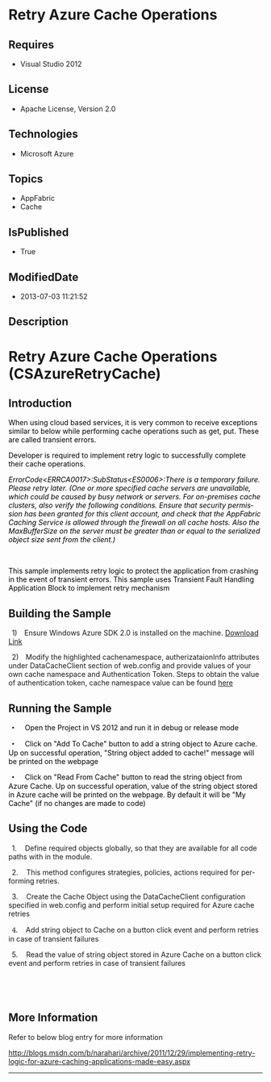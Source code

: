 # Retry Azure Cache Operations
## Requires
* Visual Studio 2012
## License
* Apache License, Version 2.0
## Technologies
* Microsoft Azure
## Topics
* AppFabric
* Cache
## IsPublished
* True
## ModifiedDate
* 2013-07-03 11:21:52
## Description

<h1><span lang="EN-US">Retry Azure Cache Operations (<span class="SpellE">CSAzureRetryCache</span>)</span></h1>
<h2><span lang="EN-US">Introduction</span></h2>
<p class="MsoNormal" style="margin-bottom:0cm; margin-bottom:.0001pt; line-height:normal; text-autospace:none">
<span lang="EN-US" style="color:black">When using cloud based services, it is very common to receive exceptions similar to below while performing cache operations such as get, put. These are called transient errors.<span style="">&nbsp;
</span></span></p>
<p class="MsoNormal" style="margin-bottom:0cm; margin-bottom:.0001pt; line-height:normal; text-autospace:none">
<span lang="EN-US" style="color:black">Developer is required to implement retry logic to successfully complete their cache operations.
</span></p>
<p class="MsoNormal" style="margin-bottom:0cm; margin-bottom:.0001pt; line-height:normal; text-autospace:none">
<span lang="EN-US" style="color:black"></span></p>
<p class="MsoNormal" style="margin-bottom:0cm; margin-bottom:.0001pt; line-height:normal; text-autospace:none">
<span class="SpellE"><i><span lang="EN-US" style="color:black">ErrorCode</span></i></span><i><span lang="EN-US" style="color:black">&lt;ERRCA0017&gt;<span class="GramE">:<span class="SpellE">SubStatus</span></span>&lt;ES0006&gt;:There is a temporary failure.
 Please retry later. (One or more specified cache servers are unavailable, which could be caused by busy network or servers. For on-premises cache clusters, also verify the following conditions. Ensure that security permission has been granted for this client
 account, and check that the <span class="SpellE">AppFabric</span> Caching Service is allowed through the firewall on all cache hosts. Also the
<span class="SpellE">MaxBufferSize</span> on the server must be greater than or equal to the serialized object size sent from the client.)
</span></i></p>
<p class="MsoNormal" style="margin-bottom:0cm; margin-bottom:.0001pt; line-height:normal; text-autospace:none">
<span lang="EN-US" style="color:black"><span style="">&nbsp;</span> </span></p>
<p class="MsoNormal" style="margin-bottom:0cm; margin-bottom:.0001pt; line-height:normal; text-autospace:none">
<span lang="EN-US" style="color:black">This sample implements retry logic to protect the application from crashing in the event of transient errors. This sample uses Transient Fault Handling Application Block to implement retry mechanism
</span></p>
<h2><span lang="EN-US">Building the Sample</span></h2>
<p class="MsoListParagraphCxSpFirst" style="text-indent:5.0pt"><span lang="EN-US" style=""><span style="">1)<span style="font:7.0pt &quot;Times New Roman&quot;">&nbsp;&nbsp;&nbsp;&nbsp;&nbsp;
</span></span></span><span lang="EN-US">Ensure Windows Azure SDK 2.0 is installed on the machine.
<a href="http://www.windowsazure.com/en-us/develop/downloads/">Download Link</a></span></p>
<p class="MsoListParagraphCxSpLast" style="text-indent:5.0pt"><span lang="EN-US" style=""><span style="">2)<span style="font:7.0pt &quot;Times New Roman&quot;">&nbsp;&nbsp;&nbsp;&nbsp;&nbsp;
</span></span></span><span lang="EN-US">Modify the highlighted <span class="SpellE">
cachenamespace</span>, <span class="SpellE">autherizataionInfo</span> attributes under
<span class="SpellE">DataCacheClient</span> section of <span class="SpellE">web.config</span> and provide values of your own cache namespace and Authentication Token. Steps to obtain the value of authentication token, cache namespace value can be found
<a href="http://msdn.microsoft.com/en-us/library/windowsazure/gg278346.aspx">here</a></span></p>
<h2><span lang="EN-US">Running the Sample</span></h2>
<p class="MsoListParagraphCxSpFirst" style="text-indent:5.0pt"><span lang="EN-US" style="font-family:Symbol; color:black"><span style="">&bull;<span style="font:7.0pt &quot;Times New Roman&quot;">&nbsp;&nbsp;&nbsp;&nbsp;&nbsp;&nbsp;&nbsp;&nbsp;
</span></span></span><span lang="EN-US" style="color:black">Open the Project in VS 2012 and run it in debug or release mode
</span></p>
<p class="MsoListParagraphCxSpMiddle" style="margin-bottom:0cm; margin-bottom:.0001pt; text-indent:5.0pt; line-height:normal; text-autospace:none">
<span lang="EN-US" style="font-family:Symbol; color:black"><span style="">&bull;<span style="font:7.0pt &quot;Times New Roman&quot;">&nbsp;&nbsp;&nbsp;&nbsp;&nbsp;&nbsp;&nbsp;&nbsp;
</span></span></span><span lang="EN-US" style="color:black">Click on &quot;Add <span class="GramE">
To</span> Cache&quot; button to add a string object to Azure cache. Up on successful operation, &quot;</span><span lang="EN-US" style="color:black">String object added to cache!</span><span lang="EN-US" style="color:black">&quot; message will be printed on
 the webpage</span><span lang="EN-US" style="color:black"> </span></p>
<p class="MsoListParagraphCxSpLast" style="margin-bottom:0cm; margin-bottom:.0001pt; text-indent:5.0pt; line-height:normal; text-autospace:none">
<span lang="EN-US" style="font-family:Symbol; color:black"><span style="">&bull;<span style="font:7.0pt &quot;Times New Roman&quot;">&nbsp;&nbsp;&nbsp;&nbsp;&nbsp;&nbsp;&nbsp;&nbsp;
</span></span></span><span lang="EN-US" style="color:black">Click on &quot;Read <span class="GramE">
From</span> Cache&quot; button to read the string object from Azure Cache. Up on successful operation, value of the string object stored in Azure cache will be printed on the webpage. By default it will be &quot;</span><span lang="EN-US" style="color:black">My
 Cache</span><span lang="EN-US" style="color:black">&quot; (if no changes are made to code)</span><span lang="EN-US" style="color:black">
</span></p>
<h2><span lang="EN-US">Using the Code</span></h2>
<p class="MsoListParagraph" style="text-indent:5.0pt"><span lang="EN-US" style=""><span style="">1.<span style="font:7.0pt &quot;Times New Roman&quot;">&nbsp;&nbsp;&nbsp;&nbsp;&nbsp;&nbsp;
</span></span></span><span lang="EN-US" style="">Define required objects globally, so that they are available for all code paths with in the module.
</span></p>
<p class="MsoListParagraph" style="text-indent:5.0pt"><span lang="EN-US" style=""><span style="">2.<span style="font:7.0pt &quot;Times New Roman&quot;">&nbsp;&nbsp;&nbsp;&nbsp;&nbsp;&nbsp;
</span></span></span><span lang="EN-US" style="">This method configures strategies, policies, actions required for performing retries.
</span></p>
<p class="MsoListParagraph" style="text-indent:5.0pt"><span lang="EN-US" style=""><span style="">3.<span style="font:7.0pt &quot;Times New Roman&quot;">&nbsp;&nbsp;&nbsp;&nbsp;&nbsp;&nbsp;
</span></span></span><span lang="EN-US" style="">Create the Cache Object using the
<span class="SpellE">DataCacheClient</span> configuration specified in <span class="SpellE">
web.config</span> and perform initial setup required for Azure cache retries </span>
</p>
<p class="MsoListParagraph" style="text-indent:5.0pt"><span lang="EN-US" style="font-family:&quot;Cambria&quot;,&quot;serif&quot;"><span style="">4.<span style="font:7.0pt &quot;Times New Roman&quot;">&nbsp;&nbsp;&nbsp;&nbsp;&nbsp;&nbsp;
</span></span></span><span lang="EN-US">Add string object to Cache on a button click event and perform retries in case of transient failures</span><span lang="EN-US" style="font-family:&quot;Cambria&quot;,&quot;serif&quot;">
</span></p>
<p class="MsoListParagraph" style="text-indent:5.0pt"><span lang="EN-US" style=""><span style="">5.<span style="font:7.0pt &quot;Times New Roman&quot;">&nbsp;&nbsp;&nbsp;&nbsp;&nbsp;&nbsp;
</span></span></span><span lang="EN-US">Read the value of string object stored in Azure Cache on a button click event and perform retries in case of transient failures</span></p>
<p class="MsoNormal" style="margin-bottom:0cm; margin-bottom:.0001pt; line-height:normal; text-autospace:none">
<span lang="EN-US" style="font-size:9.5pt; font-family:Consolas"><span style="">&nbsp;&nbsp;&nbsp;&nbsp;
</span><span style="">&nbsp;&nbsp;&nbsp;&nbsp;&nbsp;</span> </span></p>
<p class="MsoNormal" style="margin-bottom:0cm; margin-bottom:.0001pt; line-height:normal; text-autospace:none">
<span lang="EN-US" style="font-size:9.5pt; font-family:Consolas"><span style="">&nbsp;&nbsp;&nbsp;&nbsp;&nbsp;&nbsp;&nbsp;
</span></span></p>
<h2><span lang="EN-US">More Information</span></h2>
<p class="MsoNormal"><span lang="EN-US">Refer to below blog entry for more information</span></p>
<p class="MsoNormal"><span lang="EN-US"><a href="http://blogs.msdn.com/b/narahari/archive/2011/12/29/implementing-retry-logic-for-azure-caching-applications-made-easy.aspx">http://blogs.msdn.com/b/narahari/archive/2011/12/29/implementing-retry-logic-for-azure-caching-applications-made-easy.aspx</a></span></p>
<hr>
<div><a href="http://go.microsoft.com/?linkid=9759640" style="margin-top:3px"><img alt="" src="http://bit.ly/onecodelogo">
</a></div>
